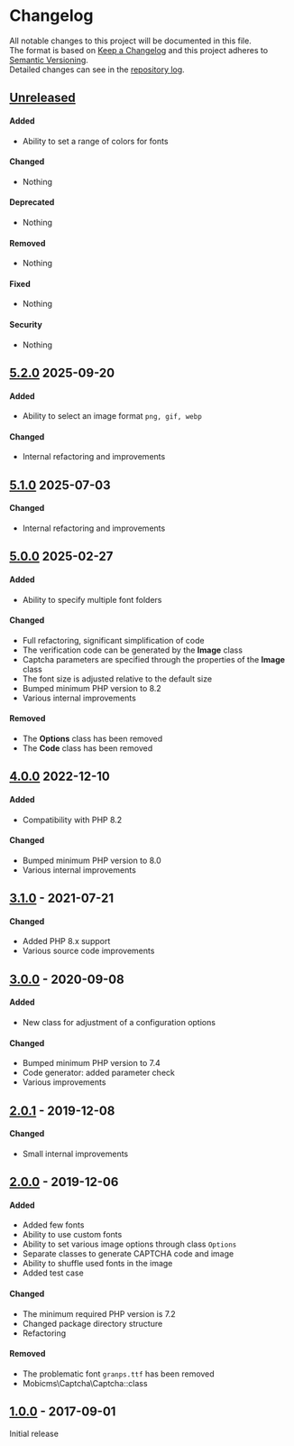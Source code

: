 # Changelog
 
All notable changes to this project will be documented in this file.  
The format is based on [Keep a Changelog](http://keepachangelog.com/en/1.0.0/)
and this project adheres to [Semantic Versioning](http://semver.org/spec/v2.0.0.html).  
Detailed changes can see in the [repository log].


## [Unreleased]

#### Added
- Ability to set a range of colors for fonts

#### Changed
- Nothing

#### Deprecated
- Nothing

#### Removed
- Nothing

#### Fixed
- Nothing

#### Security
- Nothing


## [5.2.0] 2025-09-20

#### Added
- Ability to select an image format `png, gif, webp`

#### Changed
- Internal refactoring and improvements


## [5.1.0] 2025-07-03

#### Changed
- Internal refactoring and improvements


## [5.0.0] 2025-02-27

#### Added
- Ability to specify multiple font folders

#### Changed
- Full refactoring, significant simplification of code
- The verification code can be generated by the **Image** class 
- Captcha parameters are specified through the properties of the **Image** class
- The font size is adjusted relative to the default size
- Bumped minimum PHP version to 8.2
- Various internal improvements

#### Removed
- The **Options** class has been removed
- The **Code** class has been removed


## [4.0.0] 2022-12-10

#### Added
- Compatibility with PHP 8.2

#### Changed
- Bumped minimum PHP version to 8.0
- Various internal improvements


## [3.1.0] - 2021-07-21

#### Changed
- Added PHP 8.x support
- Various source code improvements


## [3.0.0] - 2020-09-08

#### Added
- New class for adjustment of a configuration options
  
#### Changed
- Bumped minimum PHP version to 7.4
- Code generator: added parameter check
- Various improvements


## [2.0.1] - 2019-12-08

#### Changed
- Small internal improvements


## [2.0.0] - 2019-12-06

#### Added
- Added few fonts
- Ability to use custom fonts
- Ability to set various image options through class `Options`
- Separate classes to generate CAPTCHA code and image
- Ability to shuffle used fonts in the image
- Added test case

#### Changed
- The minimum required PHP version is 7.2
- Changed package directory structure
- Refactoring

#### Removed
- The problematic font `granps.ttf` has been removed
- Mobicms\Captcha\Captcha::class


## [1.0.0] - 2017-09-01
Initial release


[Unreleased]: https://github.com/mobicms/captcha/compare/5.0.0...HEAD
[5.2.0]: https://github.com/mobicms/captcha/compare/5.1.0...5.2.0
[5.1.0]: https://github.com/mobicms/captcha/compare/5.0.0...5.1.0
[5.0.0]: https://github.com/mobicms/captcha/compare/4.0.0...5.0.0
[4.0.0]: https://github.com/mobicms/captcha/compare/3.1.0...4.0.0
[3.1.0]: https://github.com/mobicms/captcha/compare/3.0.0...3.1.0
[3.0.0]: https://github.com/mobicms/captcha/compare/2.0.1...3.0.0
[2.0.1]: https://github.com/mobicms/captcha/compare/2.0.0...2.0.1
[2.0.0]: https://github.com/mobicms/captcha/compare/1.0.0...2.0.0
[1.0.0]: https://github.com/mobicms/captcha/releases/tag/1.0.0
[repository log]: https://github.com/mobicms/captcha/commits/
